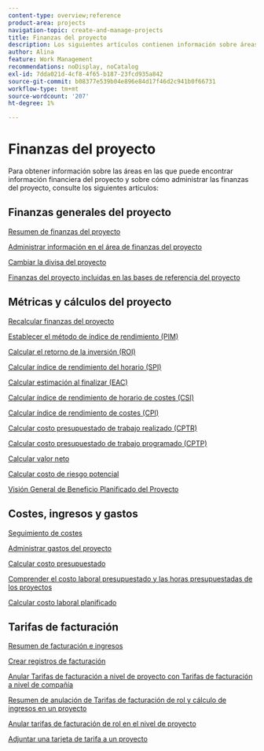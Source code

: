 ```yaml
---
content-type: overview;reference
product-area: projects
navigation-topic: create-and-manage-projects
title: Finanzas del proyecto
description: Los siguientes artículos contienen información sobre áreas en las que puede encontrar información financiera del proyecto y sobre cómo administrar las finanzas del proyecto.
author: Alina
feature: Work Management
recommendations: noDisplay, noCatalog
exl-id: 7dda021d-4cf8-4f65-b187-23fcd935a842
source-git-commit: b08377e539b04e896e84d17f46d2c941b0f66731
workflow-type: tm+mt
source-wordcount: '207'
ht-degree: 1%

---
```


# Finanzas del proyecto

Para obtener información sobre las áreas en las que puede encontrar información financiera del proyecto y sobre cómo administrar las finanzas del proyecto, consulte los siguientes artículos:

## Finanzas generales del proyecto

[Resumen de finanzas del proyecto](../../../manage-work/projects/project-finances/project-finances-overview-1.md)

[Administrar información en el área de finanzas del proyecto](../../../manage-work/projects/project-finances/manage-project-finance-area.md)

[Cambiar la divisa del proyecto](../../../manage-work/projects/project-finances/change-project-currency.md)

[Finanzas del proyecto incluidas en las bases de referencia del proyecto](../../../manage-work/projects/project-finances/project-finances-included-in-project-baselines.md)

## Métricas y cálculos del proyecto

[Recalcular finanzas del proyecto](../../../manage-work/projects/project-finances/recalculate-project-finances.md)

[Establecer el método de índice de rendimiento (PIM)](../../../manage-work/projects/project-finances/set-pim.md)

[Calcular el retorno de la inversión (ROI)](../../../manage-work/projects/project-finances/calculate-roi.md)

[Calcular índice de rendimiento del horario (SPI)](../../../manage-work/projects/project-finances/calculate-spi.md)

[Calcular estimación al finalizar (EAC)](../../../manage-work/projects/project-finances/calculate-eac.md)

[Calcular índice de rendimiento de horario de costes (CSI)](../../../manage-work/projects/project-finances/calculate-csi.md)

[Calcular índice de rendimiento de costes (CPI)](../../../manage-work/projects/project-finances/calculate-cpi.md)

[Calcular costo presupuestado de trabajo realizado (CPTR)](../../../manage-work/projects/project-finances/calculate-bcwp.md)

[Calcular costo presupuestado de trabajo programado (CPTP)](../../../manage-work/projects/project-finances/calculate-bcws.md)

[Calcular valor neto](../../../manage-work/projects/project-finances/calculate-net-value.md)

[Calcular costo de riesgo potencial](../../../manage-work/projects/project-finances/potential-risk-cost.md)

[Visión General de Beneficio Planificado del Proyecto](../../../manage-work/projects/project-finances/project-planned-benefit.md)

## Costes, ingresos y gastos

[Seguimiento de costes](../../../manage-work/projects/project-finances/track-costs.md)

[Administrar gastos del proyecto](../../../manage-work/projects/project-finances/manage-project-expenses.md)

[Calcular costo presupuestado](../../../manage-work/projects/project-finances/budgeted-cost.md)

[Comprender el costo laboral presupuestado y las horas presupuestadas de los proyectos](../../../manage-work/projects/project-finances/budgeted-labor-cost.md)

[Calcular costo laboral planificado](../../../manage-work/projects/project-finances/planned-labor-cost.md)

<!--
<p data-mc-conditions="QuicksilverOrClassic.Quicksilver,QuicksilverOrClassic.Draft mode"><a href="../../../manage-work/projects/project-finances/export-billing-record-details.md" class="MCXref xref" xrefformat="{para}">Export billing record details as a PDF file</a> </p>
-->

<!--
<p data-mc-conditions="QuicksilverOrClassic.Draft mode"><a href="../../../manage-work/projects/project-finances/how-workfront-calculates-finances.md" class="MCXref xref" xrefformat="{para}">How Adobe Workfront calculates finances </a> </p>
-->

## Tarifas de facturación

[Resumen de facturación e ingresos](../../../manage-work/projects/project-finances/billing-and-revenue-overview.md)

[Crear registros de facturación](../../../manage-work/projects/project-finances/create-billing-records.md)

[Anular Tarifas de facturación a nivel de proyecto con Tarifas de facturación a nivel de compañía](../../../manage-work/projects/project-finances/override-project-level-with-company-level-billing-rates.md)

[Resumen de anulación de Tarifas de facturación de rol y cálculo de ingresos en un proyecto](../../../manage-work/projects/project-finances/override-role-billing-rates-and-calculate-project-revenue.md)

[Anular tarifas de facturación de rol en el nivel de proyecto](../../../manage-work/projects/project-finances/override-job-role-billing-rates-at-the-project-level.md)

[Adjuntar una tarjeta de tarifa a un proyecto](/help/quicksilver/manage-work/projects/project-finances/attach-rate-card-to-project.md)
